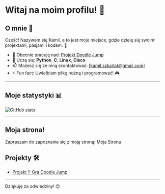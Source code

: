 # Witaj na moim profilu! 👋

## O mnie 🌟
Cześć! Nazywam się Kamil, a to jest moje miejsce, gdzie dzielę się swoimi projektami, pasjami i kodem. 🎉

- 🔭 Obecnie pracuję nad: [Projekt Doodle Jump](https://github.com/2024-2025-AGH-Wstep-do-Informatyki/trzybit)
- 🌱 Uczę się: **Python**, **C**, **Linux**, **Cisco**
- 📫 Możesz się ze mną skontaktować: [kamil.szkarlat@gmail.com]
- ⚡ Fun fact: Uwielbiam piłkę nożną i programować! 🎮

---

## Moje statystyki 📊
![GitHub stats](https://github-readme-stats.vercel.app/api?username=Tharon23&show_icons=true&theme=radical)

---

## Moja strona!
Zapraszam do zapoznania się z moją stroną: [Moja Strona](https://Tharon23.github.io)


## Projekty 🛠️
- [Projekt 1: Gra Doodle Jump](https://github.com/2024-2025-AGH-Wstep-do-Informatyki/trzybit)

---

Dziękuję za odwiedziny! 😊
